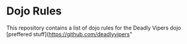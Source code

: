 Dojo Rules
==========

This repository contains a list of dojo rules for the Deadly Vipers dojo
[preffered stuff](https://github.com/deadlyvipers" 

